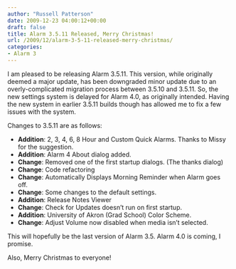 ```yaml
---
author: "Russell Patterson"
date: 2009-12-23 04:00:12+00:00
draft: false
title: Alarm 3.5.11 Released, Merry Christmas!
url: /2009/12/alarm-3-5-11-released-merry-christmas/
categories:
- Alarm 3
---
```


I am pleased to be releasing Alarm 3.5.11.  This version, while originally deemed a major update, has been downgraded minor update due to an overly-complicated migration process between 3.5.10 and 3.5.11.  So, the new settings system is delayed for Alarm 4.0, as originally intended.  Having the new system in earlier 3.5.11 builds though has allowed me to fix a few issues with the system.

Changes to 3.5.11 are as follows:
* **Addition**: 2, 3, 4, 6, 8 Hour and Custom Quick Alarms. Thanks to Missy for the suggestion.
* **Addition**: Alarm 4 About dialog added.
* **Change**: Removed one of the first startup dialogs. (The thanks dialog)
* **Change**: Code refactoring
* **Change**: Automatically Displays Morning Reminder when Alarm goes off.
* **Change**: Some changes to the default settings.
* **Addition**: Release Notes Viewer
* **Change**: Check for Updates doesn’t run on first startup.
* **Addition**: University of Akron (Grad School) Color Scheme.
* **Change**: Adjust Volume now disabled when media isn’t selected.

This will hopefully be the last version of Alarm 3.5.  Alarm 4.0 is coming, I promise.

Also, Merry Christmas to everyone!
